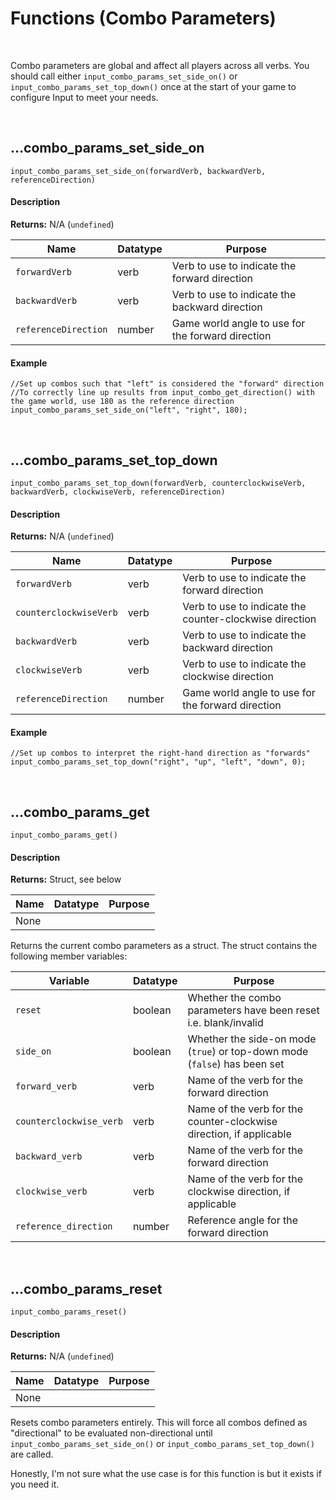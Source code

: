 # Functions (Combo Parameters)

&nbsp;

Combo parameters are global and affect all players across all verbs. You should call either `input_combo_params_set_side_on()` or `input_combo_params_set_top_down()` once at the start of your game to configure Input to meet your needs.

&nbsp;

## …combo_params_set_side_on

`input_combo_params_set_side_on(forwardVerb, backwardVerb, referenceDirection)`

<!-- tabs:start -->

#### **Description**

**Returns:** N/A (`undefined`)

|Name                |Datatype|Purpose                                          |
|--------------------|--------|-------------------------------------------------|
|`forwardVerb`       |verb    |Verb to use to indicate the forward direction    |
|`backwardVerb`      |verb    |Verb to use to indicate the backward direction   |
|`referenceDirection`|number  |Game world angle to use for the forward direction|

#### **Example**

```gml
//Set up combos such that "left" is considered the "forward" direction
//To correctly line up results from input_combo_get_direction() with the game world, use 180 as the reference direction
input_combo_params_set_side_on("left", "right", 180);
```

<!-- tabs:end -->

&nbsp;

## …combo_params_set_top_down

`input_combo_params_set_top_down(forwardVerb, counterclockwiseVerb, backwardVerb, clockwiseVerb, referenceDirection)`

<!-- tabs:start -->

#### **Description**

**Returns:** N/A (`undefined`)

|Name                  |Datatype|Purpose                                                 |
|----------------------|--------|--------------------------------------------------------|
|`forwardVerb`         |verb    |Verb to use to indicate the forward direction           |
|`counterclockwiseVerb`|verb    |Verb to use to indicate the counter-clockwise direction |
|`backwardVerb`        |verb    |Verb to use to indicate the backward direction          |
|`clockwiseVerb`       |verb    |Verb to use to indicate the clockwise direction         |
|`referenceDirection`  |number  |Game world angle to use for the forward direction       |

#### **Example**

```gml
//Set up combos to interpret the right-hand direction as "forwards"
input_combo_params_set_top_down("right", "up", "left", "down", 0);
```

<!-- tabs:end -->

&nbsp;

## …combo_params_get

`input_combo_params_get()`

<!-- tabs:start -->

#### **Description**

**Returns:** Struct, see below

|Name|Datatype|Purpose|
|----|--------|-------|
|None|        |       |

Returns the current combo parameters as a struct. The struct contains the following member variables:

|Variable               |Datatype|Purpose                                                                  |
|-----------------------|--------|-------------------------------------------------------------------------|
|`reset`                |boolean |Whether the combo parameters have been reset i.e. blank/invalid          |
|`side_on`              |boolean |Whether the side-on mode (`true`) or top-down mode (`false`) has been set|
|`forward_verb`         |verb    |Name of the verb for the forward direction                               |
|`counterclockwise_verb`|verb    |Name of the verb for the counter-clockwise direction, if applicable      |
|`backward_verb`        |verb    |Name of the verb for the forward direction                               |
|`clockwise_verb`       |verb    |Name of the verb for the clockwise direction, if applicable              |
|`reference_direction`  |number  |Reference angle for the forward direction                                |

<!-- tabs:end -->

&nbsp;

## …combo_params_reset

`input_combo_params_reset()`

<!-- tabs:start -->

#### **Description**

**Returns:** N/A (`undefined`)

|Name|Datatype|Purpose|
|----|--------|-------|
|None|        |       |

Resets combo parameters entirely. This will force all combos defined as "directional" to be evaluated non-directional until `input_combo_params_set_side_on()` or `input_combo_params_set_top_down()` are called.

Honestly, I'm not sure what the use case is for this function is but it exists if you need it.

<!-- tabs:end -->